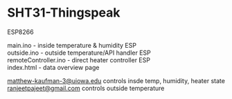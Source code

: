 # SHT31-Thingspeak
ESP8266

main.ino - inside temperature & humidity ESP           
outside.ino - outside temperature/API handler ESP         
remoteController.ino - direct heater controller ESP     
index.html - data overview page                                   

matthew-kaufman-3@uiowa.edu controls insde temp, humidity, heater state                       
ranjeetpajeet@gmail.com controls outside temperature
